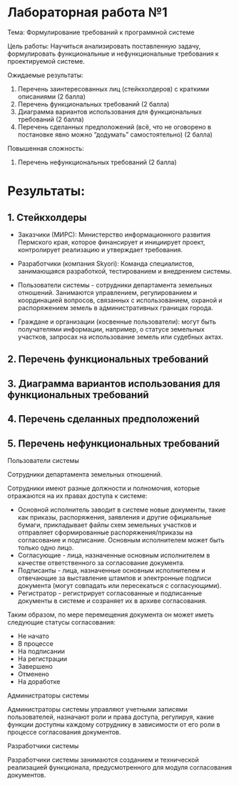# Лабораторная работа №1
Тема: Формулирование требований к программной системе

Цель работы: Научиться анализировать поставленную задачу, формулировать функциональные и нефункциональные требования к проектируемой системе.

Ожидаемые результаты:
1.	Перечень заинтересованных лиц (стейкхолдеров) с краткими описаниями (2 балла)
2.	Перечень функциональных требований (2 балла)
3.	Диаграмма вариантов использования для функциональных требований (2 балла)
4.	Перечень сделанных предположений (всё, что не оговорено в постановке явно можно “додумать” самостоятельно) (2 балла)

Повышенная сложность:
1.	Перечень нефункциональных требований (2 балла)

# Результаты:
## 1. Стейкхолдеры

- Заказчики (МИРС): 
Министерство информационного развития Пермского края, которое финансирует и инициирует проект, контролирует реализацию и утверждает требования.

- Разработчики (компания Skyori): 
Команда специалистов, занимающаяся разработкой, тестированием и внедрением системы.

- Пользователи системы - сотрудники департамента земельных отношений.
Занимаются управлением, регулированием и координацией вопросов, связанных с использованием, охраной и распоряжением земель в административных границах города.

- Граждане и организации (косвенные пользователи): могут быть получателями информации, например, о статусе земельных участков, запросах на использование земель или судебных актах.

## 2. Перечень функциональных требований

## 3. Диаграмма вариантов использования для функциональных требований

## 4.	Перечень сделанных предположений

## 5.	Перечень нефункциональных требований


Пользователи системы

Сотрудники департамента земельных отношений.

Сотрудники имеют разные должности и полномочия, которые отражаются на их правах доступа к системе:
- Основной исполнитель заводит в системе новые документы, такие как приказы, распоряжения, заявления и другие официальные бумаги, прикладывает файлы схем земельных участков и отправляет сформированные распоряжения/приказы на согласование и подписание. Основным исполнителем может быть только одно лицо.
- Согласующие - лица, назначенные основным исполнителем в качестве ответственного за согласование документа.
- Подписанты - лица, назначенные основным исполнителем и отвечающие за выставление штампов и электронные подписи документа (могут совпадать или пересекаться с согласующими).
- Регистратор - регистрирует согласованные и подписанные документы в системе и созраняет их в архиве согласования.

Таким образом, по мере перемещения документа он может иметь следующие статусы согласования:
- Не начато
- В процессе
- На подписании
- На регистрации
- Завершено
- Отменено
- На доработке

Администраторы системы

Администраторы системы управляют учетными записями пользователей, назначают роли и права доступа, регулируя, какие функции доступны каждому сотруднику в зависимости от его роли в процессе согласования документов.

Разработчики системы

Разработчики системы занимаются созданием и технической реализацией функционала, предусмотренного для модуля согласования документов.
